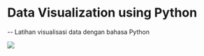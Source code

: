 # Data Visualization using Python
--
Latihan visualisasi data dengan bahasa Python

[![](https://img.shields.io/badge/Google_ColabRun_on_Google_Colab-orange?logo=googlecolab&style=flatsquare)](https://colab.research.google.com/drive/1Y0oKs9slHRVC1cDLwe8JcUtX298zzlEo?usp=sharing)
